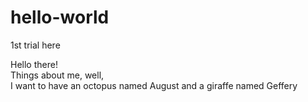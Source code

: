 # hello-world
1st trial here

Hello there!<br>
Things about me, well, <br>
I want to have an octopus named August and a giraffe named Geffery
